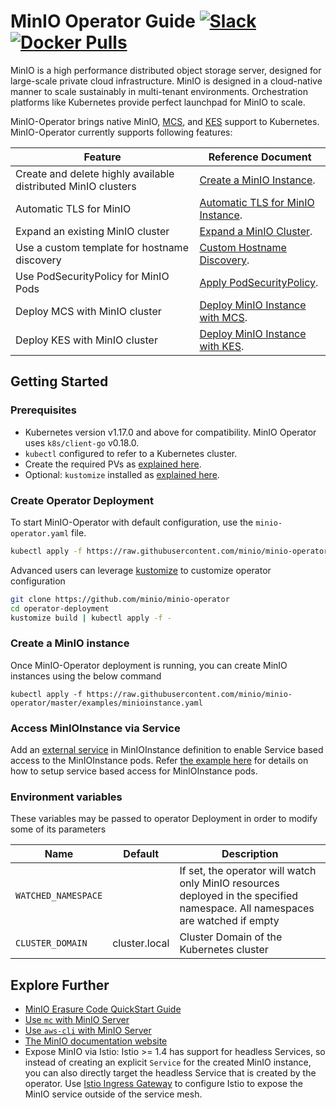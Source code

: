 # MinIO Operator Guide [![Slack](https://slack.min.io/slack?type=svg)](https://slack.min.io) [![Docker Pulls](https://img.shields.io/docker/pulls/minio/k8s-operator.svg?maxAge=604800)](https://hub.docker.com/r/minio/k8s-operator)

MinIO is a high performance distributed object storage server, designed for large-scale private cloud infrastructure. MinIO is designed in a cloud-native manner to scale sustainably in multi-tenant environments. Orchestration platforms like Kubernetes provide perfect launchpad for MinIO to scale.

MinIO-Operator brings native MinIO, [MCS](https://github.com/minio/mcs), and [KES](https://github.com/minio/kes) support to Kubernetes. MinIO-Operator currently supports following features:

| Feature                 | Reference Document |
|-------------------------|--------------------|
| Create and delete highly available distributed MinIO clusters  | [Create a MinIO Instance](https://github.com/minio/minio-operator#create-a-minio-instance). |
| Automatic TLS for MinIO                                        | [Automatic TLS for MinIO Instance](https://github.com/minio/minio-operator/blob/master/docs/tls.md#automatic-csr-generation). |
| Expand an existing MinIO cluster                               | [Expand a MinIO Cluster](https://github.com/minio/minio-operator/blob/master/docs/adding-zones.md). |
| Use a custom template for hostname discovery                   | [Custom Hostname Discovery](https://github.com/minio/minio-operator/blob/master/docs/custom-name-templates.md). |
| Use PodSecurityPolicy for MinIO Pods | [Apply PodSecurityPolicy](https://github.com/minio/minio-operator/blob/master/docs/pod-security-policy.md). |
| Deploy MCS with MinIO cluster  | [Deploy MinIO Instance with MCS](https://github.com/minio/minio-operator/blob/master/docs/mcs.md). |
| Deploy KES with MinIO cluster  | [Deploy MinIO Instance with KES](https://github.com/minio/minio-operator/blob/master/docs/kes.md). |

## Getting Started

### Prerequisites

- Kubernetes version v1.17.0 and above for compatibility. MinIO Operator uses `k8s/client-go` v0.18.0.
- `kubectl` configured to refer to a Kubernetes cluster.
- Create the required PVs as [explained here](https://github.com/minio/minio-operator/blob/master/docs/creating-pv-manually.md).
- Optional: `kustomize` installed as [explained here](https://github.com/kubernetes-sigs/kustomize/blob/master/docs/INSTALL.md#installation).

### Create Operator Deployment

To start MinIO-Operator with default configuration, use the `minio-operator.yaml` file.

```bash
kubectl apply -f https://raw.githubusercontent.com/minio/minio-operator/master/minio-operator.yaml
```

Advanced users can leverage [kustomize](https://github.com/kubernetes-sigs/kustomize) to customize operator configuration

```bash
git clone https://github.com/minio/minio-operator
cd operator-deployment
kustomize build | kubectl apply -f -
```

### Create a MinIO instance

Once MinIO-Operator deployment is running, you can create MinIO instances using the below command

```
kubectl apply -f https://raw.githubusercontent.com/minio/minio-operator/master/examples/minioinstance.yaml
```

### Access MinIOInstance via Service

Add an [external service](https://kubernetes.io/docs/concepts/services-networking/service/) in MinIOInstance definition to enable Service based access to the MinIOInstance pods. Refer [the example here](https://github.com/minio/minio-operator/blob/master/examples/minioinstance.yaml?raw=true) for details on how to setup service based access for MinIOInstance pods.

### Environment variables

These variables may be passed to operator Deployment in order to modify some of its parameters

| Name                | Default | Description                                                                                                                   |
| ---                 | ---     | ---                                                                                                                           |
| `WATCHED_NAMESPACE` |         | If set, the operator will watch only MinIO resources deployed in the specified namespace. All namespaces are watched if empty |
| `CLUSTER_DOMAIN`    | cluster.local | Cluster Domain of the Kubernetes cluster |

## Explore Further

- [MinIO Erasure Code QuickStart Guide](https://docs.min.io/docs/minio-erasure-code-quickstart-guide)
- [Use `mc` with MinIO Server](https://docs.min.io/docs/minio-client-quickstart-guide)
- [Use `aws-cli` with MinIO Server](https://docs.min.io/docs/aws-cli-with-minio)
- [The MinIO documentation website](https://docs.min.io)
- Expose MinIO via Istio: Istio >= 1.4 has support for headless Services, so instead of creating an explicit `Service` for the created MinIO instance, you can also directly target the headless Service that is created by the operator. Use [Istio Ingress Gateway](https://istio.io/latest/docs/tasks/traffic-management/ingress/ingress-control/) to configure Istio to expose the MinIO service outside of the service mesh.
